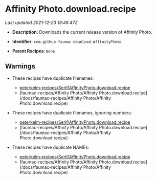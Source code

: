 # Affinity Photo.download.recipe

_Last updated 2021-12-23 19:49:47Z_

- **Description**: Downloads the current release version of Affintiy Photo.

- **Identifier**: `com.github.faumac.download.AffinityPhoto`

- **Parent Recipes**: `None`
## Warnings

- These recipes have duplicate filenames:
    - [peterkelm-recipes/Serif/AffinityPhoto.download.recipe](/docs/peterkelm-recipes/Serif/AffinityPhoto.download.recipe)
    - [faumac-recipes/Affinity Photo/Affinity Photo.download.recipe](/docs/faumac-recipes/Affinity Photo/Affinity Photo.download.recipe)

- These recipes have duplicate filenames, ignoring numbers:
    - [peterkelm-recipes/Serif/AffinityPhoto.download.recipe](/docs/peterkelm-recipes/Serif/AffinityPhoto.download.recipe)
    - [faumac-recipes/Affinity Photo/Affinity Photo.download.recipe](/docs/faumac-recipes/Affinity Photo/Affinity Photo.download.recipe)

- These recipes have duplicate NAMEs:
    - [peterkelm-recipes/Serif/AffinityPhoto.download.recipe](/docs/peterkelm-recipes/Serif/AffinityPhoto.download.recipe)
    - [faumac-recipes/Affinity Photo/Affinity Photo.download.recipe](/docs/faumac-recipes/Affinity Photo/Affinity Photo.download.recipe)